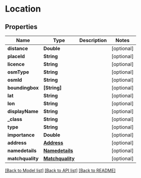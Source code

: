 # Location

## Properties
Name | Type | Description | Notes
------------ | ------------- | ------------- | -------------
**distance** | **Double** |  | [optional] 
**placeId** | **String** |  | [optional] 
**licence** | **String** |  | [optional] 
**osmType** | **String** |  | [optional] 
**osmId** | **String** |  | [optional] 
**boundingbox** | **[String]** |  | [optional] 
**lat** | **String** |  | [optional] 
**lon** | **String** |  | [optional] 
**displayName** | **String** |  | [optional] 
**_class** | **String** |  | [optional] 
**type** | **String** |  | [optional] 
**importance** | **Double** |  | [optional] 
**address** | [**Address**](Address.md) |  | [optional] 
**namedetails** | [**Namedetails**](Namedetails.md) |  | [optional] 
**matchquality** | [**Matchquality**](Matchquality.md) |  | [optional] 

[[Back to Model list]](../README.md#documentation-for-models) [[Back to API list]](../README.md#documentation-for-api-endpoints) [[Back to README]](../README.md)


